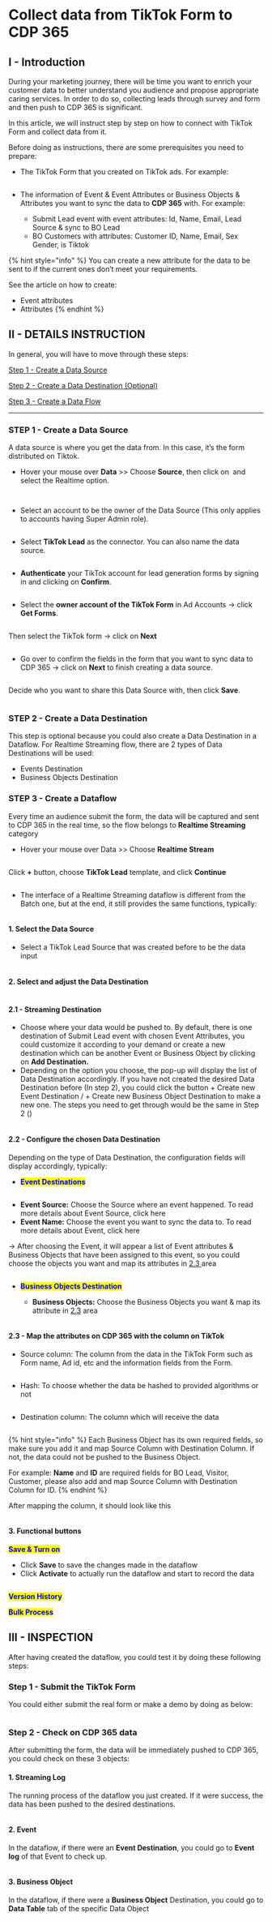 # Collect data from TikTok Form to CDP 365

## I - Introduction

During your marketing journey, there will be time you want to enrich your customer data to better understand you audience and propose appropriate caring services. In order to do so, collecting leads through survey and form and then push to CDP 365 is significant.&#x20;

In this article, we will instruct step by step on how to connect with TikTok Form and collect data from it.

Before doing as instructions, there are some prerequisites you need to prepare:

*   The TikTok Form that you created on TikTok ads. For example:



    <figure><img src="../../.gitbook/assets/image (173).png" alt=""><figcaption></figcaption></figure>
* The information of Event & Event Attributes or Business Objects & Attributes you want to sync the data to **CDP 365** with. For example:&#x20;
  * Submit Lead event with event attributes: Id, Name, Email, Lead Source & sync to BO Lead
  * BO Customers with attributes: Customer ID, Name, Email, Sex Gender, is Tiktok

{% hint style="info" %}
You can create a new attribute for the data to be sent to if the current ones don’t meet your requirements.&#x20;

See the article on how to create:

* Event attributes
* Attributes
{% endhint %}

## II - DETAILS INSTRUCTION

In general, you will have to move through these steps:

[Step 1 - Create a Data Source](collect-data-from-tiktok-form-to-cdp-365.md#step-1-create-a-data-source)

[Step 2 - Create a Data Destination (Optional)](collect-data-from-tiktok-form-to-cdp-365.md#step-2-create-a-data-destination)

[Step 3 - Create a Data Flow](collect-data-from-tiktok-form-to-cdp-365.md#step-3-create-a-dataflow)

***

### STEP 1 - Create a Data Source

A data source is where you get the data from. In this case, it’s the form distributed on Tiktok.

* Hover your mouse over **Data** >> Choose **Source**, then click on <img src="https://lh7-us.googleusercontent.com/Xq1LLeEiAeaUqN2qsHAcozvF3UslLWa0QilDN0RPmGij4wPP4_BWc-4stsmEl1Mjpyc25WLnbVPVYZLKBGpvaDTChG8Op0g84LXF6IvyEWUtyMqrLivmn-gZKZH0F6CExC_2_W7OzugX1dNaG67m95o" alt="" data-size="line"> and select the Realtime option.

<figure><img src="../../.gitbook/assets/image (3452).png" alt=""><figcaption></figcaption></figure>

<figure><img src="../../.gitbook/assets/image (3453).png" alt=""><figcaption></figcaption></figure>

* Select an account to be the owner of the Data Source (This only applies to accounts having Super Admin role).

<figure><img src="../../.gitbook/assets/image (3455).png" alt=""><figcaption></figcaption></figure>

* Select **TikTok Lead** as the connector. You can also name the data source.

<figure><img src="../../.gitbook/assets/image (3456).png" alt=""><figcaption></figcaption></figure>

* **Authenticate** your TikTok account for lead generation forms by signing in and clicking on **Confirm**.

<figure><img src="../../.gitbook/assets/image (3457).png" alt=""><figcaption></figcaption></figure>

* Select the **owner account of the TikTok Form** in Ad Accounts -> click **Get Forms**.&#x20;

<figure><img src="../../.gitbook/assets/image (3458).png" alt=""><figcaption></figcaption></figure>

Then select the TikTok form -> click on **Next**

<figure><img src="../../.gitbook/assets/image (3459).png" alt=""><figcaption></figcaption></figure>

* &#x20;Go over to confirm the fields in the form that you want to sync data to CDP 365 -> click on **Next** to finish creating a data source.

<figure><img src="../../.gitbook/assets/image (3460).png" alt=""><figcaption></figcaption></figure>

Decide who you want to share this Data Source with, then click **Save**.

<figure><img src="../../.gitbook/assets/image (3461).png" alt=""><figcaption></figcaption></figure>

### STEP 2 - Create a Data Destination

This step is optional because you could also create a Data Destination in a Dataflow. For Realtime Streaming flow, there are 2 types of Data Destinations will be used:

* Events Destination
* Business Objects Destination

### STEP 3 - Create a Dataflow

Every time an audience submit the form, the data will be captured and sent to CDP 365 in the real time, so the flow belongs to **Realtime Streaming** category

* Hover your mouse over Data >> Choose **Realtime Stream**

<figure><img src="../../.gitbook/assets/image (3462).png" alt=""><figcaption></figcaption></figure>

Click **+** button, choose **TikTok Lead** template, and click **Continue**

<figure><img src="../../.gitbook/assets/image (3463).png" alt=""><figcaption></figcaption></figure>

* The interface of a Realtime Streaming dataflow is different from the Batch one, but at the end, it still provides the same functions, typically:

<figure><img src="../../.gitbook/assets/image (3474).png" alt=""><figcaption></figcaption></figure>

#### **1. Select the Data Source**

* Select a TikTok Lead Source that was created before to be the data input

<figure><img src="../../.gitbook/assets/image (3464).png" alt=""><figcaption></figcaption></figure>

#### 2. Select and adjust the Data Destination

<figure><img src="../../.gitbook/assets/image (3475).png" alt=""><figcaption></figcaption></figure>

#### **2.1 - Streaming Destination**

* Choose where your data would be pushed to. By default, there is one destination of Submit Lead event  with chosen Event Attributes, you could customize it according to your demand or create a new destination which can be another Event or Business Object by clicking on **Add Destination.**
* Depending on the option you choose, the pop-up will display the list of Data Destination accordingly. If you have not created the desired Data Destination before (In step 2), you could click the button + Create new Event Destination / + Create new Business Object Destination to make a new one. The steps you need to get through would be the same in Step 2 (<img src="../../.gitbook/assets/image (172).png" alt="" data-size="line">)

<figure><img src="../../.gitbook/assets/image (3476).png" alt=""><figcaption></figcaption></figure>

#### 2.2 - Configure the chosen Data Destination

Depending on the type of Data Destination, the configuration fields will display accordingly, typically:

* <mark style="color:blue;">**Event Destinations**</mark>

<figure><img src="../../.gitbook/assets/tiktok form - 2.gif" alt=""><figcaption></figcaption></figure>

* **Event Source:** Choose the Source where an event happened. To read more details about Event Source, click here
* **Event Name:** Choose the event you want to sync the data to. To read more details about Event, click here

-> After choosing the Event, it will appear a list of Event attributes & Business Objects that have been assigned to this event, so you could choose the objects you want and  map its attributes in [2.3 ](collect-data-from-tiktok-form-to-cdp-365.md#2.3-mapping-the-attributes-on-cdp-365-with-the-column-on-tiktok)area

<figure><img src="../../.gitbook/assets/image (3478).png" alt=""><figcaption></figcaption></figure>

*   <mark style="color:blue;">**Business Objects Destination**</mark>

    * **Business Objects:** Choose the Business Objects you want & map its attribute in [2.3](collect-data-from-tiktok-form-to-cdp-365.md#2.3-mapping-the-attributes-on-cdp-365-with-the-column-on-tiktok) area

    <figure><img src="../../.gitbook/assets/tiktok form - 1.gif" alt=""><figcaption></figcaption></figure>

#### 2.3 - Map the attributes on CDP 365 with the column on TikTok

* Source column: The column from the data in the TikTok Form such as Form name, Ad id, etc and the information fields from the Form.

<figure><img src="../../.gitbook/assets/image (3479).png" alt=""><figcaption></figcaption></figure>

* Hash: To choose whether the data be hashed to provided algorithms or not

<figure><img src="../../.gitbook/assets/image (3480).png" alt=""><figcaption></figcaption></figure>

* Destination column: The column which will receive the data&#x20;

<figure><img src="../../.gitbook/assets/image (3481).png" alt=""><figcaption></figcaption></figure>

{% hint style="info" %}
Each Business Object has its own required fields, so make sure you add it and map Source Column with Destination Column. If not, the data could not be pushed to the Business Object.

For example: **Name** and **ID** are required fields for BO Lead, Visitor, Customer, please also add and map Source Column with Destination Column for ID.&#x20;
{% endhint %}

After mapping the column, it should look like this

<figure><img src="../../.gitbook/assets/image (3482).png" alt=""><figcaption></figcaption></figure>

#### 3. Functional buttons

<mark style="color:blue;">**Save & Turn on**</mark>

* Click **Save** to save the changes made in the dataflow
* Click **Activate** to actually run the dataflow and start to record the data

<figure><img src="../../.gitbook/assets/image (3483).png" alt=""><figcaption></figcaption></figure>

<mark style="color:blue;">**Version History**</mark>

<mark style="color:blue;">**Bulk Process**</mark>

## III - INSPECTION

After having created the dataflow, you could test it by doing these following steps:

### Step 1 - Submit the TikTok Form

You could either submit the real form or make a demo by doing as below:

<figure><img src="../../.gitbook/assets/2023-12-03_15-53-29.gif" alt=""><figcaption></figcaption></figure>

### Step 2 - Check on CDP 365 data

After submitting the form, the data will be immediately pushed to CDP 365, you could check on these 3 objects:

#### 1. Streaming Log

The running process of the dataflow you just created. If it were success, the data has been pushed to the desired destinations.

<figure><img src="../../.gitbook/assets/image (3485).png" alt=""><figcaption></figcaption></figure>

#### 2. Event

In the dataflow, if there were an **Event Destination**, you could go to **Event log** of that Event to check up.

<figure><img src="../../.gitbook/assets/image (3486).png" alt=""><figcaption></figcaption></figure>

#### 3. Business Object

In the dataflow, if there were a **Business Object** Destination, you could go to **Data Table** tab of the specific Data Object

<figure><img src="../../.gitbook/assets/image (3450).png" alt=""><figcaption></figcaption></figure>
